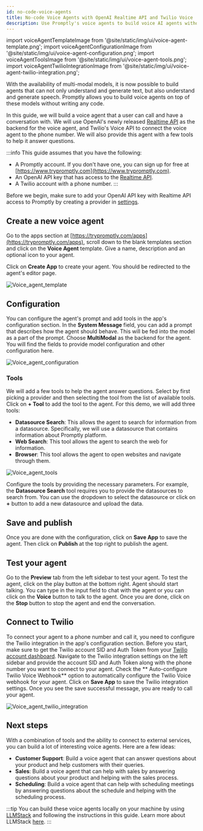 ```yaml
---
id: no-code-voice-agents
title: No-code Voice Agents with OpenAI Realtime API and Twilio Voice
description: Use Promptly's voice agents to build voice AI agents without writing any code.
---
```


import voiceAgentTemplateImage from '@site/static/img/ui/voice-agent-template.png';
import voiceAgentConfigurationImage from '@site/static/img/ui/voice-agent-configuration.png';
import voiceAgentToolsImage from '@site/static/img/ui/voice-agent-tools.png';
import voiceAgentTwilioIntegrationImage from '@site/static/img/ui/voice-agent-twilio-integration.png';

With the availability of multi-modal models, it is now possible to build agents that can not only understand and generate text, but also understand and generate speech. Promptly allows you to build voice agents on top of these models without writing any code. 

In this guide, we will build a voice agent that a user can call and have a conversation with. We will use OpenAI's newly released [Realtime API](https://openai.com/index/introducing-the-realtime-api/) as the backend for the voice agent, and Twilio's Voice API to connect the voice agent to the phone number. We will also provide this agent with a few tools to help it answer questions.

:::info
This guide assumes that you have the following:
- A Promptly account. If you don't have one, you can sign up for free at [https://www.trypromptly.com](https://www.trypromptly.com).
- An OpenAI API key that has access to the [Realtime API](https://platform.openai.com/docs/guides/realtime).
- A Twilio account with a phone number.
:::

Before we begin, make sure to add your OpenAI API key with Realtime API access to Promptly by creating a provider in [settings](https://trypromptly.com/settings).

## Create a new voice agent

Go to the apps section at [https://trypromptly.com/apps](https://trypromptly.com/apps), scroll down to the blank templates section and click on the **Voice Agent** template. Give a name, description and an optional icon to your agent.

Click on **Create App** to create your agent. You should be redirected to the agent's editor page.

<img src={voiceAgentTemplateImage} alt="Voice_agent_template" />

## Configuration

You can configure the agent's prompt and add tools in the app's configuration section. In the **System Message** field, you can add a prompt that describes how the agent should behave. This will be fed into the model as a part of the prompt. Choose **MultiModal** as the backend for the agent. You will find the fields to provide model configuration and other configuration here.

<img src={voiceAgentConfigurationImage} alt="Voice_agent_configuration" />

### Tools

We will add a few tools to help the agent answer questions. Select by first picking a provider and then selecting the tool from the list of available tools. Click on **+ Tool** to add the tool to the agent. For this demo, we will add three tools:

- **Datasource Search**: This allows the agent to search for information from a datasource. Specifically, we will use a datasource that contains information about Promptly platform.
- **Web Search**: This tool allows the agent to search the web for information.
- **Browser**: This tool allows the agent to open websites and navigate through them.

<img src={voiceAgentToolsImage} alt="Voice_agent_tools" />

Configure the tools by providing the necessary parameters. For example, the **Datasource Search** tool requires you to provide the datasources to search from. You can use the dropdown to select the datasource or click on **+** button to add a new datasource and upload the data.

## Save and publish

Once you are done with the configuration, click on **Save App** to save the agent. Then click on **Publish** at the top right to publish the agent.

## Test your agent

Go to the **Preview** tab from the left sidebar to test your agent. To test the agent, click on the play button at the bottom right. Agent should start talking. You can type in the input field to chat with the agent or you can click on the **Voice** button to talk to the agent. Once you are done, click on the **Stop** button to stop the agent and end the conversation.

## Connect to Twilio

To connect your agent to a phone number and call it, you need to configure the Twilio integration in the app's configuration section. Before you start, make sure to get the Twilio account SID and Auth Token from your [Twilio account dashboard](https://console.twilio.com/). Navigate to the Twilio integration settings on the left sidebar and provide the account SID and Auth Token along with the phone number you want to connect to your agent. Check the ** Auto-configure Twilio Voice Webhook** option to automatically configure the Twilio Voice webhook for your agent. Click on **Save App** to save the Twilio integration settings. Once you see the save successful message, you are ready to call your agent.

<img src={voiceAgentTwilioIntegrationImage} alt="Voice_agent_twilio_integration" />

## Next steps

With a combination of tools and the ability to connect to external services, you can build a lot of interesting voice agents. Here are a few ideas:

- **Customer Support**: Build a voice agent that can answer questions about your product and help customers with their queries.
- **Sales**: Build a voice agent that can help with sales by answering questions about your product and helping with the sales process.
- **Scheduling**: Build a voice agent that can help with scheduling meetings by answering questions about the schedule and helping with the scheduling process.

:::tip
You can build these voice agents locally on your machine by using [LLMStack](https://github.com/trypromptly/llmstack) and following the instructions in this guide. Learn more about LLMStack [here](/llmstack/introduction).
:::